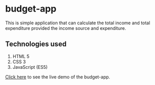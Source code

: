 # budget-app
This is simple application that can calculate the total income and total expenditure provided the income source and expenditure. 

## Technologies used
1. HTML 5
2. CSS 3
3. JavaScript (ES5)

[Click here](https://hriteek.github.io/budget-app/) to see the live demo of the budget-app.
